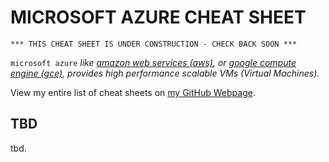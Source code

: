# MICROSOFT AZURE CHEAT SHEET

```
*** THIS CHEAT SHEET IS UNDER CONSTRUCTION - CHECK BACK SOON ***
```

`microsoft azure` _like
[amazon web services (aws)](https://github.com/JeffDeCola/my-cheat-sheets/tree/master/software/infrastructure-as-a-service/cloud-services-compute/amazon-web-services-cheat-sheet),
or
[google compute engine (gce)](https://github.com/JeffDeCola/my-cheat-sheets/tree/master/software/infrastructure-as-a-service/cloud-services-compute/google-compute-engine-cheat-sheet),
provides high performance scalable VMs (Virtual Machines)._

View my entire list of cheat sheets on
[my GitHub Webpage](https://jeffdecola.github.io/my-cheat-sheets/).

## TBD

tbd.